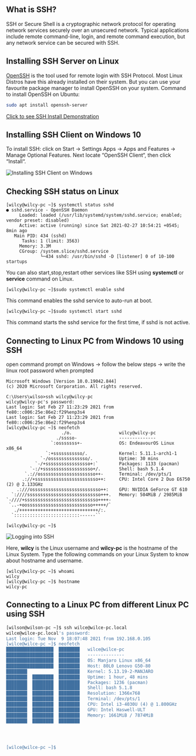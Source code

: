 ## What is SSH?
SSH or Secure Shell is a cryptographic network protocol for operating network services securely over an unsecured network. Typical 
applications include remote command-line, login, and remote command execution, but any network service can be secured with SSH.

## Installing SSH Server on Linux
[OpenSSH](https://www.openssh.com/) is the tool used for remote login with SSH Protocol. Most Linux Distros have this already installed on their system.
But you can use your favourite package manager to install OpenSSH on your system.
Command to install OpenSSH on Ubuntu:
```bash
sudo apt install openssh-server
```
[Click to see SSH Install Demonstration](sshInstallLinux.jpg)
## Installing SSH Client on Windows 10

To install SSH: click on Start -> Settings Apps -> Apps and Features -> Manage Optional Features. Next locate “OpenSSH Client“, then click “Install“.

![Installing SSH Client on Windows](sshInstallWin.gif)

## Checking SSH status on Linux
```console
[wilcy@wilcy-pc ~]$ systemctl status sshd
● sshd.service - OpenSSH Daemon
     Loaded: loaded (/usr/lib/systemd/system/sshd.service; enabled; vendor preset: disabled)
     Active: active (running) since Sat 2021-02-27 10:54:21 +0545; 8min ago
   Main PID: 434 (sshd)
      Tasks: 1 (limit: 3563)
     Memory: 3.3M
     CGroup: /system.slice/sshd.service
             └─434 sshd: /usr/bin/sshd -D [listener] 0 of 10-100 startups
```
You can also start,stop,restart other services like SSH using <b>systemctl</b> or <b>service</b> command on Linux.

```console
[wilcy@wilcy-pc ~]$sudo systemctl enable sshd
```

This command enables the sshd service to auto-run at boot.

```console
[wilcy@wilcy-pc ~]$sudo systemctl start sshd
```

This command starts the sshd service for the first time, if sshd is not active.

## Connecting to Linux PC from Windows 10 using SSH
open command prompt on Windows -> follow the below steps -> write the linux root password when prompted
```console
Microsoft Windows [Version 10.0.19042.844]
(c) 2020 Microsoft Corporation. All rights reserved.

C:\Users\wilso>ssh wilcy@wilcy-pc
wilcy@wilcy-pc's password:
Last login: Sat Feb 27 11:23:29 2021 from fe80::c006:25e:86e2:f29%enp3s4
Last login: Sat Feb 27 11:23:29 2021 from fe80::c006:25e:86e2:f29%enp3s4
[wilcy@wilcy-pc ~]$ neofetch
                     ./o.                  wilcy@wilcy-pc
                   ./sssso-                --------------
                 `:osssssss+-              OS: EndeavourOS Linux x86_64
               `:+sssssssssso/.            Kernel: 5.11.1-arch1-1
             `-/ossssssssssssso/.          Uptime: 30 mins
           `-/+sssssssssssssssso+:`        Packages: 1133 (pacman)
         `-:/+sssssssssssssssssso+/.       Shell: bash 5.1.4
       `.://osssssssssssssssssssso++-      Terminal: /dev/pts/1
      .://+ssssssssssssssssssssssso++:     CPU: Intel Core 2 Duo E6750 (2) @ 2.133GHz
    .:///ossssssssssssssssssssssssso++:    GPU: NVIDIA GeForce GT 610
  `:////ssssssssssssssssssssssssssso+++.   Memory: 504MiB / 2985MiB
`-////+ssssssssssssssssssssssssssso++++-
 `..-+oosssssssssssssssssssssssso+++++/`
   ./++++++++++++++++++++++++++++++/:.
  `:::::::::::::::::::::::::------``

[wilcy@wilcy-pc ~]$
```
![Logging into SSH](sshLogin.png)

Here, <b>wilcy</b> is the Linux username and <b>wilcy-pc</b> is the hostname of the Linux System.
Type the following commands on your Linux System to know about hostname and username.
```console
[wilcy@wilcy-pc ~]$ whoami
wilcy
[wilcy@wilcy-pc ~]$ hostname
wilcy-pc
```

## Connecting to a Linux PC from different Linux PC using SSH

```bash
[wilson@wilson-pc ~]$ ssh wilce@wilce-pc.local
wilce@wilce-pc.local's password: 
Last login: Tue Nov  9 18:07:48 2021 from 192.168.0.105
[wilce@wilce-pc ~]$ neofetch
██████████████████  ████████   wilce@wilce-pc 
██████████████████  ████████   -------------- 
██████████████████  ████████   OS: Manjaro Linux x86_64 
██████████████████  ████████   Host: 80L0 Lenovo G50-80 
████████            ████████   Kernel: 5.13.19-2-MANJARO 
████████  ████████  ████████   Uptime: 1 hour, 48 mins 
████████  ████████  ████████   Packages: 1236 (pacman) 
████████  ████████  ████████   Shell: bash 5.1.8 
████████  ████████  ████████   Resolution: 1366x768 
████████  ████████  ████████   Terminal: /dev/pts/1 
████████  ████████  ████████   CPU: Intel i3-4030U (4) @ 1.800GHz 
████████  ████████  ████████   GPU: Intel Haswell-ULT 
████████  ████████  ████████   Memory: 1661MiB / 7874MiB 
████████  ████████  ████████
                                                       
                                                       


[wilce@wilce-pc ~]$ 

```
